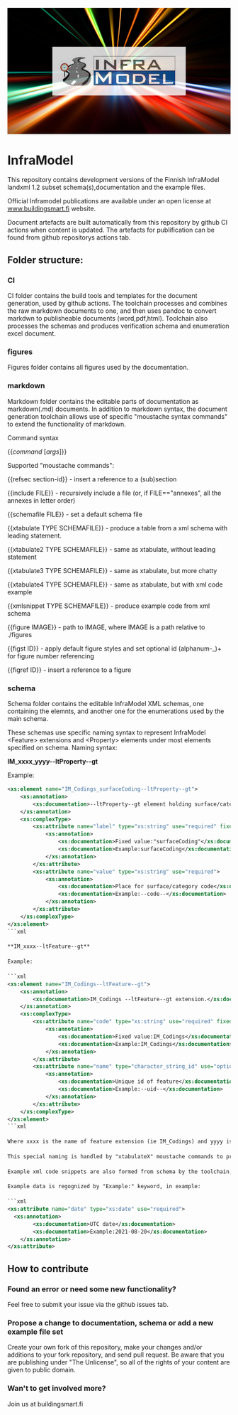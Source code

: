 ![InfraModel logo](/figures/inframodel-cover.jpg "InfraModel logo")

# InfraModel
This repository contains development versions of the Finnish InfraModel landxml 1.2 subset schema(s),documentation and the example files. 

Official Inframodel publications are available under an open license at www.buildingsmart.fi website.

Document artefacts are built automatically from this repository by github CI actions when content is updated. The artefacts for publification can be found from github repositorys actions tab. 

## Folder structure:

### CI
CI folder contains the build tools and templates for the document generation, used by github actions. The toolchain processes and combines the raw markdown documents to one, and then uses pandoc to convert markdwn to publisheable documents (word,pdf,html). Toolchain also processes the schemas and produces verification schema and enumeration excel document.

### figures
Figures folder contains all figures used by the documentation.

### markdown
Markdown folder contains the editable parts of documentation as markdown(.md) documents. In addition to markdown syntax, the document generation toolchain allows use of specific "moustache syntax commands" to extend the functionality of markdown.

Command syntax

{{*command* [*args*]}}

Supported "moustache commands":
  
  {{refsec section-id}}          - insert a reference to a (sub)section
  
  {{include FILE}}               - recursively include a file (or, if FILE=="annexes", all the annexes in letter order)
  
  {{schemafile FILE}}            - set a default schema file
  
  {{xtabulate TYPE SCHEMAFILE}}  - produce a table from a xml schema with leading statement.
  
  {{xtabulate2 TYPE SCHEMAFILE}} - same as xtabulate, without leading statement
  
  {{xtabulate3 TYPE SCHEMAFILE}} - same as xtabulate, but more chatty
  
  {{xtabulate4 TYPE SCHEMAFILE}} - same as xtabulate, but with xml code example
  
  {{xmlsnippet TYPE SCHEMAFILE}} - produce example code from xml schema
  
  {{figure IMAGE}}               - path to IMAGE, where IMAGE is a path relative to ./figures
 
  {{figst ID}}                   - apply default figure styles and set optional id (alphanum-_)+ for figure number referencing
  
  {{figref ID}}                  - insert a reference to a figure
  
### schema
Schema folder contains the editable InfraModel XML schemas, one containing the elemnts, and another one for the enumerations used by the main schema. 

These schemas use specific naming syntax to represent InfraModel \<Feature> extensions and \<Property> elements under most elements specified on schema. 
Naming syntax:

**IM_xxxx_yyyy--ltProperty--gt**

Example:

```xml
<xs:element name="IM_Codings_surfaceCoding--ltProperty--gt">
	<xs:annotation>
		<xs:documentation>--ltProperty--gt element holding surface/category code</xs:documentation>
	</xs:annotation>
	<xs:complexType>
		<xs:attribute name="label" type="xs:string" use="required" fixed="surfaceCoding">
			<xs:annotation>
				<xs:documentation>Fixed value:"surfaceCoding"</xs:documentation>
				<xs:documentation>Example:surfaceCoding</xs:documentation>
			</xs:annotation>
		</xs:attribute>
		<xs:attribute name="value" type="xs:string" use="required">
			<xs:annotation>
				<xs:documentation>Place for surface/category code</xs:documentation>
				<xs:documentation>Example:--code--</xs:documentation>
			</xs:annotation>
		</xs:attribute>
	</xs:complexType>
</xs:element>
```xml

**IM_xxxx--ltFeature--gt**

Example:

```xml
<xs:element name="IM_Codings--ltFeature--gt">
	<xs:annotation>
		<xs:documentation>IM_Codings --ltFeature--gt extension.</xs:documentation>
	</xs:annotation>
	<xs:complexType>
		<xs:attribute name="code" type="xs:string" use="required" fixed="IM_Codings">
			<xs:annotation>
				<xs:documentation>Fixed value:IM_Codings</xs:documentation>
				<xs:documentation>Example:IM_Codings</xs:documentation>
			</xs:annotation>
		</xs:attribute>
		<xs:attribute name="name" type="character_string_id" use="optional">
			<xs:annotation>
				<xs:documentation>Unique id of feature</xs:documentation>
				<xs:documentation>Example:--uid--</xs:documentation>
			</xs:annotation>
		</xs:attribute>
	</xs:complexType>
</xs:element>
```xml

Where xxxx is the name of feature extension (ie IM_Codings) and yyyy is the fixed name attribute of the property element 

This special naming is handled by "xtabulateX" moustache commands to produce fully typed tables of landxml elements, and is removed by toolchain when actual verification schema is formed by the github CI actions.

Example xml code snippets are also formed from schema by the toolchain, each xml attribute (and optionally element, if element has contents) shall have example values on schema. Example values are parsed from <xs:documentation> element, each attribute(or element) definition shall have at least two instances of <xs:documentation>, one for human readable description and another with example data.

Example data is regognized by "Example:" keyword, in example:

```xml
<xs:attribute name="date" type="xs:date" use="required">
  <xs:annotation>
		<xs:documentation>UTC date</xs:documentation>
		<xs:documentation>Example:2021-08-20</xs:documentation>
	</xs:annotation>
</xs:attribute>
```

## How to contribute

### Found an error or need some new functionality?
Feel free to submit your issue via the github issues tab.

### Propose a change to documentation, schema or add a new example file set
Create your own fork of this repository, make your changes and/or additions to your fork repository, and send pull request. Be aware that you are publishing under "The Unlicense", so all of the rights of your content are given to public domain. 

### Wan't to get involved more?
Join us at buildingsmart.fi


